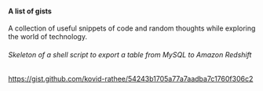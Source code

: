 #### A list of gists
A collection of useful snippets of code and random thoughts while exploring the world of technology.

###### Skeleton of a shell script to export a table from MySQL to Amazon Redshift
https://gist.github.com/kovid-rathee/54243b1705a77a7aadba7c1760f306c2
